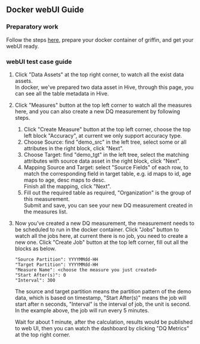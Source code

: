 <!--
Licensed to the Apache Software Foundation (ASF) under one or more
contributor license agreements.  See the NOTICE file distributed with
this work for additional information regarding copyright ownership.
The ASF licenses this file to you under the Apache License, Version 2.0
(the "License"); you may not use this file except in compliance with
the License.  You may obtain a copy of the License at

http://www.apache.org/licenses/LICENSE-2.0

Unless required by applicable law or agreed to in writing, software
distributed under the License is distributed on an "AS IS" BASIS,
WITHOUT WARRANTIES OR CONDITIONS OF ANY KIND, either express or implied.
See the License for the specific language governing permissions and
limitations under the License.
-->
## Docker webUI Guide

### Preparatory work

Follow the steps [here](https://github.com/apache/incubator-griffin#how-to-run-in-docker), prepare your docker container of griffin, and get your webUI ready.

### webUI test case guide

1.  Click "Data Assets" at the top right corner, to watch all the exist data assets.  
    In docker, we've prepared two data asset in Hive, through this page, you can see all the table metadata in Hive.

2.  Click "Measures" button at the top left corner to watch all the measures here, and you can also create a new DQ measurement by following steps.  
    1) Click "Create Measure" button at the top left corner, choose the top left block "Accuracy", at current we only support accuracy type.  
    2) Choose Source: find "demo_src" in the left tree, select some or all attributes in the right block, click "Next".  
    3) Choose Target: find "demo_tgt" in the left tree, select the matching attributes with source data asset in the right block, click "Next".  
    4) Mapping Source and Target: select "Source Fields" of each row, to match the corresponding field in target table, e.g. id maps to id, age maps to age, desc maps to desc.   
    Finish all the mapping, click "Next".  
    5) Fill out the required table as required, "Organization" is the group of this measurement.  
    Submit and save, you can see your new DQ measurement created in the measures list.  

3.  Now you've created a new DQ measurement, the measurement needs to be scheduled to run in the docker container. Click "Jobs" button to watch all the jobs here, at current there is no job, you need to create a new one.
    Click "Create Job" button at the top left corner, fill out all the blocks as below.
    ```
    "Source Partition": YYYYMMdd-HH
    "Target Partition": YYYYMMdd-HH
    "Measure Name": <choose the measure you just created>
    "Start After(s)": 0
    "Interval": 300
    ```
    The source and target partition means the partition pattern of the demo data, which is based on timestamp, "Start After(s)" means the job will start after n seconds, "Interval" is the interval of job, the unit is second. In the example above, the job will run every 5 minutes.

    Wait for about 1 minute, after the calculation, results would be published to web UI, then you can watch the dashboard by clicking "DQ Metrics" at the top right corner.
